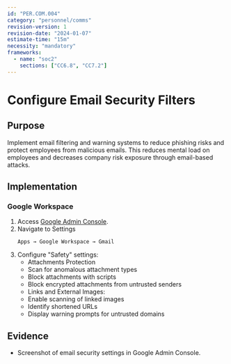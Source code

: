 ```yaml
---
id: "PER.COM.004"
category: "personnel/comms"
revision-version: 1
revision-date: "2024-01-07"
estimate-time: "15m"
necessity: "mandatory"
frameworks:
  - name: "soc2"
    sections: ["CC6.8", "CC7.2"]
---
```


# Configure Email Security Filters

## Purpose

Implement email filtering and warning systems to reduce phishing risks and
protect employees from malicious emails. This reduces mental load on employees
and decreases company risk exposure through email-based attacks.

## Implementation

### Google Workspace

1. Access [Google Admin Console](https://admin.google.com).
2. Navigate to Settings
   ```
   Apps → Google Workspace → Gmail
   ```
3. Configure "Safety" settings:
   - Attachments Protection
   - Scan for anomalous attachment types
   - Block attachments with scripts
   - Block encrypted attachments from untrusted senders
   - Links and External Images:
   - Enable scanning of linked images
   - Identify shortened URLs
   - Display warning prompts for untrusted domains

## Evidence

- Screenshot of email security settings in Google Admin Console.
